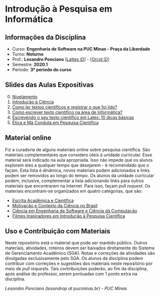 # Introdução à Pesquisa em Informática 

## Informações da Disciplina
* Curso: **Engenharia de Software na PUC Minas - Praça da Liberdade**
* Turno: **Noturno**
* Prof.: **Lesandro Ponciano**  [[Lattes iD](http://lattes.cnpq.br/2211388362277178)] - [[Orcid iD](http://orcid.org/0000-0002-5724-0094)]
* Semestre: **2020.1**
* Período: **3º período do curso**

## Slides das Aulas Expositivas
0. [Nivelamento](https://github.com/lesandrop/Introd-Pesq-Informatica/blob/master/01-SlidesDasAulas/IPI-00-Nivelamento.pdf)
1. [Introdução à Ciência](https://github.com/lesandrop/Introd-Pesq-Informatica/blob/master/01-SlidesDasAulas/IPI-01-Introdu%C3%A7%C3%A3o%C3%80Ci%C3%AAncia.pdf)
1. [Como ler textos científicos e registrar o que foi lido?](https://github.com/lesandrop/Introd-Pesq-Informatica/blob/master/01-SlidesDasAulas/IPI-02-ComoLerTextosCient%C3%ADficos.pdf)
1. [Como escrever texto científico na área de Informática?](https://github.com/lesandrop/Introd-Pesq-Informatica/blob/master/01-SlidesDasAulas/IPI-03-Orienta%C3%A7%C3%B5esDeEscritaCientifica.pdf)
1. [Escrevendo o seu texto científico em Latex: 10 dicas básicas](https://github.com/lesandrop/Introd-Pesq-Informatica/blob/master/01-SlidesDasAulas/IPI-04-Come%C3%A7andoAUsarLatex.pdf)
1. [Ética e Má Conduta em Pesquisa Científica](https://github.com/lesandrop/Introd-Pesq-Informatica/blob/master/01-SlidesDasAulas/IPI-05-CondutaEtica.pdf)

## Material online
Fiz a curadoria de alguns materiais online sobre pesquisa científica. São materiais complementares que considero úteis à unidade curricular. Esse material será indicado na aula apropriada. Isso não impede que os alunos explorem eles a qualquer tempo que desejarem -  é recomendado que o façam. Esta lista é dinâmica, novos materiais podem adicionados e links podem ser removidos ao longo do tempo. Os alunos da unidade curricular podem, inclusive, complementar a lista adicionando links para outros materiais que encontrarem na Internet. Para isso, façam _pull request_. Os materiais encontram-se organizados em quatro categorias, que são:
* [Escrita Acadêmica e Científica](https://github.com/lesandrop/Introd-Pesq-Informatica/blob/master/00a-MaterialOnline/Links-EscritaAcad%C3%AAmicaCient%C3%ADfica.md)
* [Motivação e Contexto da Ciência no Brasil](https://github.com/lesandrop/Introd-Pesq-Informatica/blob/master/00a-MaterialOnline/Links-Motiva%C3%A7%C3%A3oECienciaNoBrasil.md)
* [Ciência em Engenharia de Software e Ciência da Computação](https://github.com/lesandrop/Introd-Pesq-Informatica/blob/master/00a-MaterialOnline/Links-SoftwareECi%C3%AAncia.md)
* [Filmes Inspiradores em Introdução à Pesquisa Científica](https://github.com/lesandrop/Introd-Pesq-Informatica/blob/master/00a-MaterialOnline/Links-Filmes.md)


## Uso e Contribuição com Materiais

Neste repositório está o material que pode ser mantido público. Outros materiais, atividades, roteiros devem ser baixados diretamente do Sistema de Gerenciamento Acadêmico (SGA). Notas e correções de atividades são divulgadas exclusivamente pelo SGA. Os alunos da disciplina podem contribuir com correções e sugestões dos materiais neste repositório por meio de _pull requests_. Tais contribuições poderão, ao fim da disciplina, após análise do professor, serem pontuadas com 1 ponto extra na disciplina.


_Lesandro Ponciano (lesandrop at pucminas.br) - PUC Minas_